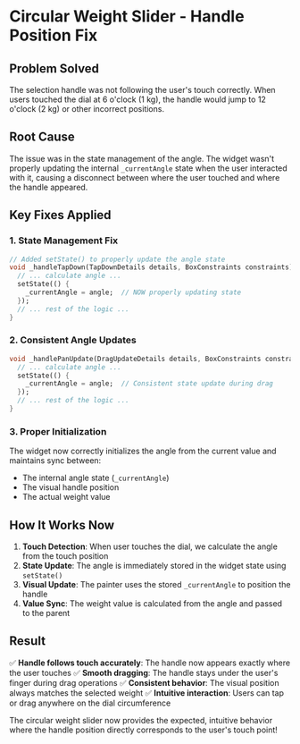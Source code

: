 # Circular Weight Slider - Handle Position Fix

## Problem Solved
The selection handle was not following the user's touch correctly. When users touched the dial at 6 o'clock (1 kg), the handle would jump to 12 o'clock (2 kg) or other incorrect positions.

## Root Cause
The issue was in the state management of the angle. The widget wasn't properly updating the internal `_currentAngle` state when the user interacted with it, causing a disconnect between where the user touched and where the handle appeared.

## Key Fixes Applied

### 1. **State Management Fix**
```dart
// Added setState() to properly update the angle state
void _handleTapDown(TapDownDetails details, BoxConstraints constraints) {
  // ... calculate angle ...
  setState(() {
    _currentAngle = angle;  // NOW properly updating state
  });
  // ... rest of the logic ...
}
```

### 2. **Consistent Angle Updates**
```dart
void _handlePanUpdate(DragUpdateDetails details, BoxConstraints constraints) {
  // ... calculate angle ...
  setState(() {
    _currentAngle = angle;  // Consistent state update during drag
  });
  // ... rest of the logic ...
}
```

### 3. **Proper Initialization**
The widget now correctly initializes the angle from the current value and maintains sync between:
- The internal angle state (`_currentAngle`)
- The visual handle position
- The actual weight value

## How It Works Now

1. **Touch Detection**: When user touches the dial, we calculate the angle from the touch position
2. **State Update**: The angle is immediately stored in the widget state using `setState()`
3. **Visual Update**: The painter uses the stored `_currentAngle` to position the handle
4. **Value Sync**: The weight value is calculated from the angle and passed to the parent

## Result

✅ **Handle follows touch accurately**: The handle now appears exactly where the user touches
✅ **Smooth dragging**: The handle stays under the user's finger during drag operations
✅ **Consistent behavior**: The visual position always matches the selected weight
✅ **Intuitive interaction**: Users can tap or drag anywhere on the dial circumference

The circular weight slider now provides the expected, intuitive behavior where the handle position directly corresponds to the user's touch point!